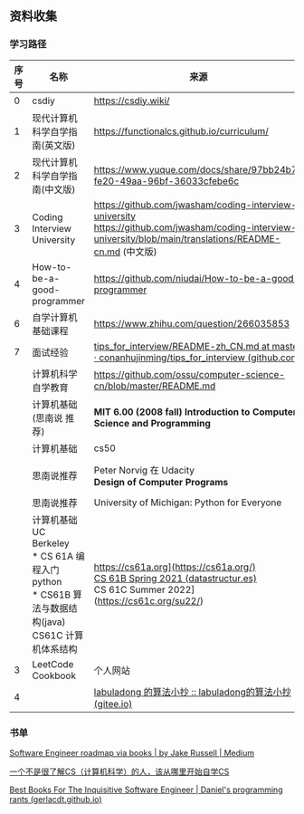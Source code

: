 

## 资料收集

### 学习路径



| 序号 | 名称                           | 来源                                                         | 其它 |
| ---- | ------------------------------ | ------------------------------------------------------------ | -------- |
| 0 | csdiy | https://csdiy.wiki/ | 基本涵盖以下内容 |
| 1    | 现代计算机科学自学指南(英文版) | https://functionalcs.github.io/curriculum/                   |          |
| 2    | 现代计算机科学自学指南(中文版) | https://www.yuque.com/docs/share/97bb24b7-fe20-49aa-96bf-36033cfebe6c |          |
| 3   | Coding Interview University    | https://github.com/jwasham/coding-interview-university<br />https://github.com/jwasham/coding-interview-university/blob/main/translations/README-cn.md  (中文版) |                                                              |
| 4   | How-to-be-a-good-programmer    | https://github.com/niudai/How-to-be-a-good-programmer        |          |
| 6    | 自学计算机基础课程             | https://www.zhihu.com/question/266035853                     |          |
| 7    | 面试经验             | [tips_for_interview/README-zh_CN.md at master · conanhujinming/tips_for_interview (github.com)](https://github.com/conanhujinming/tips_for_interview/blob/master/README-zh_CN.md) |          |
|      | 计算机科学自学教育 | https://github.com/ossu/computer-science-cn/blob/master/README.md |                                                              |
|       | 计算机基础(思南说 推荐) | **MIT 6.00 (2008 fall) Introduction to Computer Science and Programming** | https://bit.ly/2neVySQ                                       |
|       | 计算机基础         | cs50                                                         |                                                              |
|       | 思南说推荐 | Peter Norvig 在 Udacity<br />**Design of Computer Programs** | https://www.udacity.com/course/design-of-computer-programs%E2%80%93cs212 |
|       | 思南说推荐 | University of Michigan: Python for Everyone                  | www.coursera.org/specializations/python                      |
| | 计算机基础<br />UC Berkeley<br />* CS 61A 编程入门python<br />* CS61B 算法与数据结构(java)<br />CS61C 计算机体系结构 | [https://cs61a.org](https://cs61a.org/)<br />CS 61B Spring 2021 (datastructur.es)](https://sp21.datastructur.es/)<br /> CS 61C Summer 2022](https://cs61c.org/su22/) | twitter博主推荐                                              |
| 3    | LeetCode Cookbook | 个人网站 | books.halfrost.com/leetcode                                  |
| 4    |                   | [labuladong 的算法小抄 :: labuladong的算法小抄 (gitee.io)](https://labuladong.gitee.io/algo/) |                                                              |





### 书单

[Software Engineer roadmap via books | by Jake Russell | Medium](https://medium.com/@iamjwr/software-engineer-roadmap-via-books-a6aabdc2589c)

[一个不是很了解CS（计算机科学）的人，该从哪里开始自学CS]( https://www.zhihu.com/question/380375631/answer/1456017419)

[Best Books For The Inquisitive Software Engineer | Daniel's programming rants (gerlacdt.github.io)](https://gerlacdt.github.io/posts/programming-books/)
